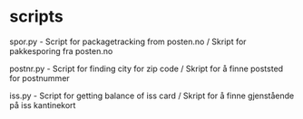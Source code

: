 scripts
=======
spor.py - Script for packagetracking from posten.no / Skript for pakkesporing fra posten.no

postnr.py - Script for finding city for zip code / Skript for å finne poststed for postnummer

iss.py - Script for getting balance of iss card / Skript for å finne gjenstående på iss kantinekort
